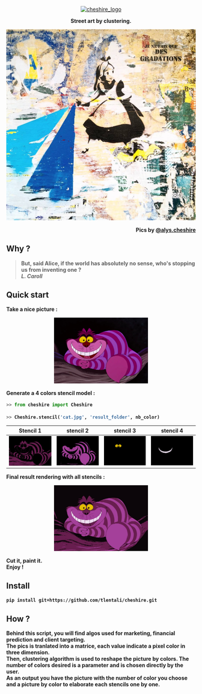 <p align="center";
    font-family: Georgia, sans-serif;
    text-decoration: none;
    background: #ffbdfb;
    padding: 3px 6px;
    color: #000;
    font-size: 28px;>
    <a href="#"><img src="https://raw.githubusercontent.com/tlentali/cheshire/master/misc/cheshire_logo.png"  alt="cheshire_logo" width="250"/>
    </a>
</p>

<p align="center">
  <b>Street art by clustering.
</p>

<p align="center">
  <a href="#"><img src="./misc/alys.png" /></a>
</p>

<p align="right">
Pics by <a href="https://www.instagram.com/alys.cheshire/">@alys.cheshire</a>
</p>

## Why ?

> But, said Alice, if the world has absolutely no sense, who's stopping us from inventing one ?  
> **_L. Caroll_**

## Quick start

Take a nice picture :  
<p align="center">
  <a href="#"><img src="./misc/cat.jpg" width="250"></a>
</p>

Generate a 4 colors stencil model :
```python
>> from cheshire import Cheshire

>> Cheshire.stencil('cat.jpg', 'result_folder', nb_color)
```

 Stencil 1                 |  stencil 2                 |   stencil 3               | stencil 4                 |
:-------------------------:|:--------------------------:| :-----------------------: | :-----------------------: |
![](./misc/stencil_2.jpg)  |  ![](./misc/stencil_3.jpg) | ![](./misc/stencil_4.jpg) | ![](./misc/stencil_5.jpg) |


Final result rendering with all stencils :

<p align="center">
  <a href="#"><img src="./misc/resultat_final.jpg" width="250"></a>
</p>

Cut it, paint it.  
Enjoy !

## Install

```
pip install git+https://github.com/tlentali/cheshire.git
```

## How ?
Behind this script, you will find algos used for marketing, financial prediction and client targeting.  
The pics is tranlated into a matrice, each value indicate a pixel color in three dimension.  
Then, clustering algorithm is used to reshape the picture by colors. The number of colors desired is a parameter and is chosen directly by the user.  
As an output you have the picture with the number of color you choose and a picture by color to elaborate each stencils one by one.  
